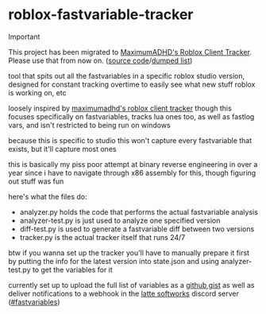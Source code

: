 # roblox-fastvariable-tracker

> [!IMPORTANT]
> This project has been migrated to [MaximumADHD's Roblox Client Tracker](https://github.com/MaximumADHD/Roblox-Client-Tracker/). Please use that from now on. ([source code](https://github.com/MaximumADHD/RCT-Source/blob/main/src/Routines/ScanFastFlags.cs)/[dumped list](https://github.com/MaximumADHD/Roblox-Client-Tracker/blob/roblox/FVariables.txt))

tool that spits out all the fastvariables in a specific roblox studio version, designed for constant tracking overtime to easily see what new stuff roblox is working on, etc

loosely inspired by [maximumadhd's roblox client tracker](https://github.com/MaximumADHD/Roblox-Client-Tracker) though this focuses specifically on fastvariables, tracks lua ones too, as well as fastlog vars, and isn't restricted to being run on windows

because this is specific to studio this won't capture every fastvariable that exists, but it'll capture most ones

this is basically my piss poor attempt at binary reverse engineering in over a year since i have to navigate through x86 assembly for this, though figuring out stuff was fun

here's what the files do:
 - analyzer.py holds the code that performs the actual fastvariable analysis
 - analyzer-test.py is just used to analyze one specified version
 - diff-test.py is used to generate a fastvariable diff between two versions
 - tracker.py is the actual tracker itself that runs 24/7

btw if you wanna set up the tracker you'll have to manually prepare it first by putting the info for the latest version into state.json and using analyzer-test.py to get the variables for it

currently set up to upload the full list of variables as a [github gist](https://gist.github.com/pizzaboxer/a627b8e9f41353fb251a54517378d662) as well as deliver notifications to a webhook in the [latte softworks](https://latte.to) discord server ([#fastvariables](https://discord.com/channels/892211155303538748/1112095036876783638))
